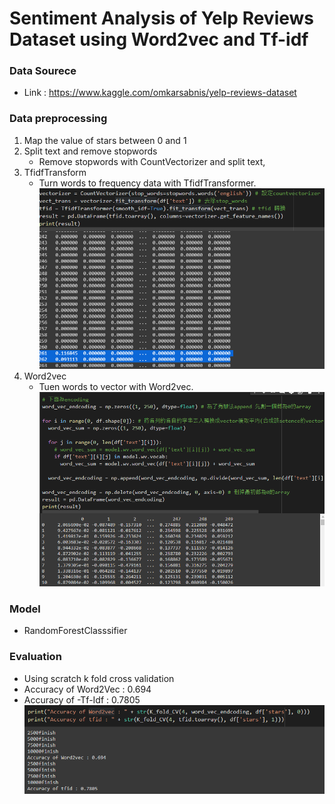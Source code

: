 # Sentiment Analysis of Yelp Reviews Dataset using Word2vec and Tf-idf
### Data Sourece
- Link : <https://www.kaggle.com/omkarsabnis/yelp-reviews-dataset>
### Data preprocessing
1. Map the value of stars between 0 and 1
2. Split text and remove stopwords
    * Remove stopwords with CountVectorizer and split text,
3. TfidfTransform
    * Turn words to frequency data with TfidfTransformer.
    ![image](https://github.com/KartaYu/Sentiment-Analysis-of-Yelp-Reviews-Dataset-using-Word2vec-and-Tf-idf/blob/main/Pic/tfidf.png)
4. Word2vec
    * Tuen words to vector with Word2vec.
    ![image](https://github.com/KartaYu/Sentiment-Analysis-of-Yelp-Reviews-Dataset-using-Word2vec-and-Tf-idf/blob/main/Pic/word2vec.png)

### Model 
- RandomForestClasssifier
### Evaluation
- Using scratch k fold cross validation
- Accuracy of Word2Vec : 0.694
- Accuracy of -Tf-Idf : 0.7805
![image](https://github.com/KartaYu/Sentiment-Analysis-of-Yelp-Reviews-Dataset-using-Word2vec-and-Tf-idf/blob/main/Pic/acc.png)
